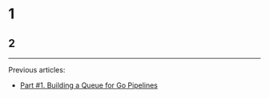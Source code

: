 # 1

## 2

---

Previous articles:
- [Part #1. Building a Queue for Go Pipelines](https://dev.to/andrey_matveyev/building-a-queue-for-go-pipelines-24b)
